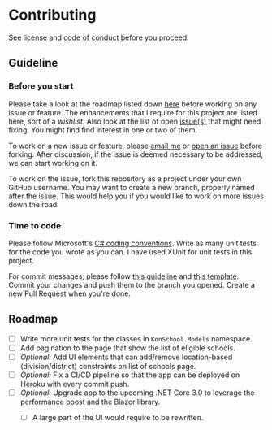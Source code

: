 # Contributing

See [license](https://github.com/maacpiash/KonSchool/blob/master/LICENSE.md) and [code of conduct](https://github.com/maacpiash/KonSchool/blob/master/CODE_OF_CONDUCT.md) before you proceed.

## Guideline

### Before you start

Please take a look at the roadmap listed down [here](#Roadmap) before working on any issue or feature. The enhancements that I require for this project are listed here, sort of a *wishlist*. Also look at the list of open [issue(s)](https://github.com/maacpiash/KonSchool/issues) that might need fixing. You might find find interest in one or two of them.

To work on a new issue or feature, please [email me](mailto:maacpiash@outlook.com) or [open an issue](https://github.com/maacpiash/KonSchool/issues/new) before forking. After discussion, if the issue is deemed necessary to be addressed, we can start working on it.

To work on the issue, fork this repository as a project under your own GitHub username. You may want to create a new branch, properly named after the issue. This would help you if you would like to work on more issues down the road.

### Time to code

Please follow Microsoft's [C# coding conventions](https://docs.microsoft.com/en-us/dotnet/csharp/programming-guide/inside-a-program/coding-conventions). Write as many unit tests for the code you wrote as you can. I have used XUnit for unit tests in this project.

For commit messages, please follow [this guideline](https://chris.beams.io/posts/git-commit/) and [this template](https://codeinthehole.com/tips/a-useful-template-for-commit-messages/). Commit your changes and push them to the branch you opened. Create a new Pull Request when you're done.


## Roadmap

- [ ] Write more unit tests for the classes in `KonSchool.Models` namespace.
- [ ] Add pagination to the page that show the list of eligible schools.
- [ ] *Optional:* Add UI elements that can add/remove location-based (division/district) constraints on list of schools page.
- [ ] *Optional:* Fix a CI/CD pipeline so that the app can be deployed on Heroku with every commit push.
- [ ] *Optional:* Upgrade app to the upcoming .NET Core 3.0 to leverage the performance boost and the Blazor library.
  - [ ] A large part of the UI would require to be rewritten.

